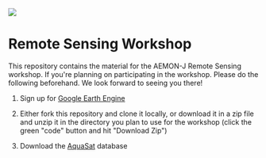 <img src="https://aquaticdatasciopensci.github.io/assets/dsos_banner_website.png"/>

# Remote Sensing Workshop

This repository contains the material for the AEMON-J Remote Sensing workshop. If you're planning on participating in the workshop. Please do the following beforehand. We look forward to seeing you there!

1.  Sign up for [Google Earth Engine](https://signup.earthengine.google.com/#!/)

2.  Either fork this repository and clone it locally, or download it in a zip file and unzip it in the directory you plan to use for the workshop (click the green "code" button and hit "Download Zip")

3.  Download the [AquaSat](https://ndownloader.figshare.com/files/18733733) database
